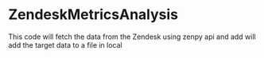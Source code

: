 # ZendeskMetricsAnalysis

This code will fetch the data from the Zendesk using zenpy api and add will add the target data to a file in local
